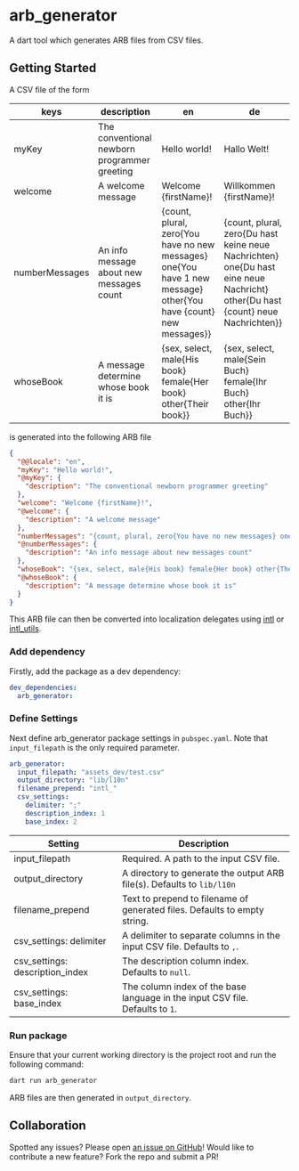 # arb_generator

A dart tool which generates ARB files from CSV files.

## Getting Started

A CSV file of the form

|keys|description|en|de|
|-|-|-|-|
|myKey|The conventional newborn programmer greeting|Hello world!|Hallo Welt!|
|welcome|A welcome message|Welcome {firstName}!|Willkommen {firstName}!|
|numberMessages|An info message about new messages count|{count, plural, zero{You have no new messages} one{You have 1 new message} other{You have {count} new messages}}|{count, plural, zero{Du hast keine neue Nachrichten} one{Du hast eine neue Nachricht} other{Du hast {count} neue Nachrichten}}|
|whoseBook|A message determine whose book it is|{sex, select, male{His book} female{Her book} other{Their book}}|{sex, select, male{Sein Buch} female{Ihr Buch} other{Ihr Buch}}|

is generated into the following ARB file

```json
{
  "@@locale": "en",
  "myKey": "Hello world!",
  "@myKey": {
    "description": "The conventional newborn programmer greeting"
  },
  "welcome": "Welcome {firstName}!",
  "@welcome": {
    "description": "A welcome message"
  },
  "numberMessages": "{count, plural, zero{You have no new messages} one{You have 1 new message} other{You have {count} new messages}}",
  "@numberMessages": {
    "description": "An info message about new messages count"
  },
  "whoseBook": "{sex, select, male{His book} female{Her book} other{Their book}}",
  "@whoseBook": {
    "description": "A message determine whose book it is"
  }
}
```

This ARB file can then be converted into localization delegates using [intl](https://docs.flutter.dev/development/accessibility-and-localization/internationalization) or [intl_utils](https://pub.dev/packages/intl_utils).

### Add dependency

Firstly, add the package as a dev dependency:

```yaml   
dev_dependencies: 
  arb_generator:
```

### Define Settings

Next define arb_generator package settings in `pubspec.yaml`. Note that `input_filepath` is the only required parameter.

```yaml
arb_generator:
  input_filepath: "assets_dev/test.csv"
  output_directory: "lib/l10n"
  filename_prepend: "intl_"
  csv_settings:
    delimiter: ";"
    description_index: 1
    base_index: 2
```

| Setting                         | Description                                                                   |
| ------------------------------- | ------------------------------------------------------------------------------|
| input_filepath                  | Required. A path to the input CSV file.                                       |
| output_directory                | A directory to generate the output ARB file(s). Defaults to `lib/l10n`        |
| filename_prepend                | Text to prepend to filename of generated files. Defaults to empty string.     |
| csv_settings: delimiter         | A delimiter to separate columns in the input CSV file. Defaults to `,`.       |
| csv_settings: description_index | The description column index. Defaults to `null`.                             |
| csv_settings: base_index        | The column index of the base language in the input CSV file. Defaults to `1`. |

### Run package

Ensure that your current working directory is the project root and run the following command:

```sh
dart run arb_generator
```

ARB files are then generated in `output_directory`.

## Collaboration

Spotted any issues? Please open [an issue on GitHub](https://github.com/defuncart/arb_generator/issues)! Would like to contribute a new feature? Fork the repo and submit a PR!
